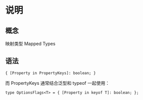 # 说明

## 概念

映射类型 Mapped Types

## 语法

`{ [Property in PropertyKeys]: boolean; }`

而 PropertyKeys 通常结合泛型和 typeof 一起使用：

`type OptionsFlags<T> = { [Property in keyof T]: boolean; };`
